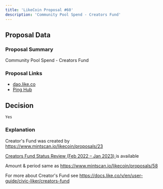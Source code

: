 ```yaml
---
title: 'LikeCoin Proposal #60'
description: 'Community Pool Spend - Creators Fund'
---
```


## Proposal Data

### Proposal Summary
Community Pool Spend - Creators Fund

### Proposal Links
- [dao.like.co](https://dao.like.co/proposals/60)
- [Ping Hub](https://ping.pub/likecoin/gov/60)


## Decision
`Yes`

### Explanation
Creator's Fund was created by https://www.mintscan.io/likecoin/proposals/23

[Creators Fund Status Review (Feb 2022 – Jan 2023)
](https://blog.like.co/en/creators-fund-status-review-feb-2022-jan-2023/) is available

Amount & period same as https://www.mintscan.io/likecoin/proposals/58

For more about Creator's Fund see https://docs.like.co/v/en/user-guide/civic-liker/creators-fund
